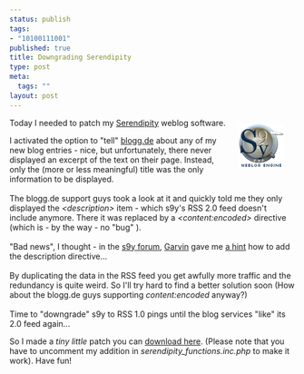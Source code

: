 ```yaml
--- 
status: publish
tags: 
- "10100111001"
published: true
title: Downgrading Serendipity
type: post
meta: 
  tags: ""
layout: post
---
```

<img border="0" hspace="20" vspace="10" align="right" src="/media/wp/logos/s9y_logo.png" alt=""  />Today I needed to patch my <a href="http://www.s9y.org" title="http://www.s9y.org" onmouseover="window.status='http://www.s9y.org';return true;" onmouseout="window.status='';return true;">Serendipity</a> weblog software.

I activated the option to &quot;tell&quot; <a href="http://www.blogg.de" title="http://www.blogg.de" onmouseover="window.status='http://www.blogg.de';return true;" onmouseout="window.status='';return true;">blogg.de</a> about any of my new blog entries - nice, but unfortunately, there never displayed an excerpt of the text on their page. Instead, only the (more or less meaningful) title was the only information to be displayed.<br /><br />The blogg.de support guys took a look at it and quickly told me they only displayed the <i>&lt;description&gt;</i> item - which s9y's RSS 2.0 feed doesn't include anymore. There it was replaced by a <i>&lt;content:encoded&gt;</i> directive (which is - by the way - no &quot;bug&quot; ).<br /><br />&quot;Bad news&quot;, I thought - in the <a href="http://php-blog.sourceforge.net/forums/index.php" title="http://php-blog.sourceforge.net/forums/index.php" onmouseover="window.status='http://php-blog.sourceforge.net/forums/index.php';return true;" onmouseout="window.status='';return true;">s9y forum</a>, <a href="http://www.supergarv.de/serendipity/" title="http://www.supergarv.de/serendipity/" onmouseover="window.status='http://www.supergarv.de/serendipity/';return true;" onmouseout="window.status='';return true;">Garvin</a> gave me <a href="http://php-blog.sourceforge.net/forums/viewtopic.php?p=940#940" title="http://php-blog.sourceforge.net/forums/viewtopic.php?p=940#940" onmouseover="window.status='http://php-blog.sourceforge.net/forums/viewtopic.php?p=940#940';return true;" onmouseout="window.status='';return true;">a hint</a> how to add the description directive...<br /><br />By duplicating the data in the RSS feed you get awfully more traffic and the redundancy is quite weird. So I'll try hard to find a better solution soon (How about the blogg.de guys supporting <i>content:encoded</i> anyway?)<br /><br />Time to &quot;downgrade&quot; s9y to RSS 1.0 pings until the blog services &quot;like&quot; its 2.0 feed again...

So I made a <em>tiny little</em> patch you can <a href="http://www.magenson.de/data/s9y_rss2_desc.patch" title="http://www.magenson.de/data/s9y_rss2_desc.patch" onmouseover="window.status='http://www.magenson.de/data/s9y_rss2_desc.patch';return true;" onmouseout="window.status='';return true;">download here</a>. (Please note that you have to uncomment my addition in <i>serendipity_functions.inc.php</i> to make it work). Have fun!
            <br /><!--more--><br />
